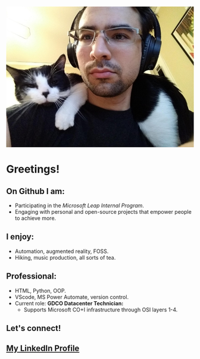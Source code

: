 ![me](https://github.com/jtsteeg/jtsteeg/blob/main/github%20profile2.jpg)
# Greetings!

## On Github I am:
- Participating in the *Microsoft Leap Internal Program*.
- Engaging with personal and open-source projects that empower people to achieve more.

## I enjoy:
- Automation, augmented reality, FOSS.
- Hiking, music production, all sorts of tea.

## Professional:
- HTML, Python, OOP.
- VScode, MS Power Automate, version control.
- Current role: **GDCO Datacenter Technician:**
    - Supports Microsoft CO+I infrastructure through OSI layers 1-4.

## Let's connect!
[My LinkedIn Profile](https://www.linkedin.com/in/jacob-steeg/)
---


<!--
**jtsteeg/jtsteeg** is a ✨ _special_ ✨ repository because its `README.md` (this file) appears on your GitHub profile.

Here are some ideas to get you started:

- 🔭 I’m currently working on ...
- 🌱 I’m currently learning ...
- 👯 I’m looking to collaborate on ...
- 🤔 I’m looking for help with ...
- 💬 Ask me about ...
- 📫 How to reach me: ...
- 😄 Pronouns: ...
- ⚡ Fun fact: ...
-->
